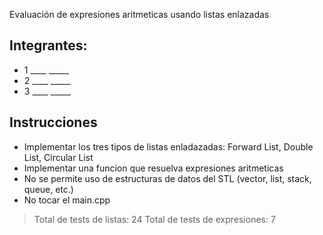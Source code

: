 Evaluación de expresiones aritmeticas usando listas enlazadas

## Integrantes: 
- 1 ____   _____
- 2 ____   _____
- 3 ____   _____

## Instrucciones 

- Implementar los tres tipos de listas enladazadas: Forward List, Double List, Circular List 
- Implementar una funcion que resuelva expresiones aritmeticas
- No se permite uso de estructuras de datos del STL (vector, list, stack, queue, etc.)
- No tocar el main.cpp
  
> Total de tests de listas: 24
> Total de tests de expresiones: 7
